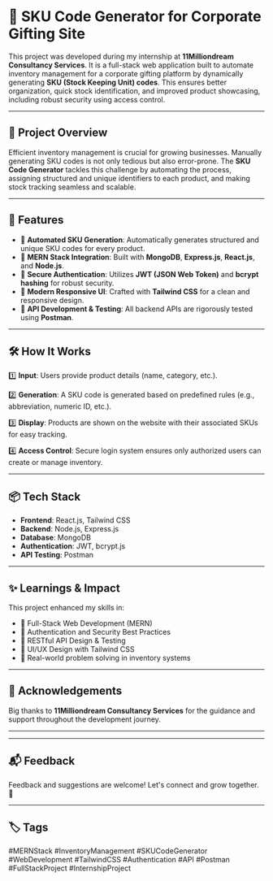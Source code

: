 # 🎁 SKU Code Generator for Corporate Gifting Site

This project was developed during my internship at **11Milliondream Consultancy Services**. It is a full-stack web application built to automate inventory management for a corporate gifting platform by dynamically generating **SKU (Stock Keeping Unit) codes**. This ensures better organization, quick stock identification, and improved product showcasing, including robust security using access control.

---

## 🚀 Project Overview

Efficient inventory management is crucial for growing businesses. Manually generating SKU codes is not only tedious but also error-prone. The **SKU Code Generator** tackles this challenge by automating the process, assigning structured and unique identifiers to each product, and making stock tracking seamless and scalable.

---

## 🔧 Features

- 🔹 **Automated SKU Generation**: Automatically generates structured and unique SKU codes for every product.
- 🔹 **MERN Stack Integration**: Built with **MongoDB**, **Express.js**, **React.js**, and **Node.js**.
- 🔹 **Secure Authentication**: Utilizes **JWT (JSON Web Token)** and **bcrypt hashing** for robust security.
- 🔹 **Modern Responsive UI**: Crafted with **Tailwind CSS** for a clean and responsive design.
- 🔹 **API Development & Testing**: All backend APIs are rigorously tested using **Postman**.

---

## 🛠️ How It Works

1️⃣ **Input**: Users provide product details (name, category, etc.).

2️⃣ **Generation**: A SKU code is generated based on predefined rules (e.g., abbreviation, numeric ID, etc.).

3️⃣ **Display**: Products are shown on the website with their associated SKUs for easy tracking.

4️⃣ **Access Control**: Secure login system ensures only authorized users can create or manage inventory.

---

## 📦 Tech Stack

- **Frontend**: React.js, Tailwind CSS
- **Backend**: Node.js, Express.js
- **Database**: MongoDB
- **Authentication**: JWT, bcrypt.js
- **API Testing**: Postman

---

## ✨ Learnings & Impact

This project enhanced my skills in:

- 🔹 Full-Stack Web Development (MERN)
- 🔹 Authentication and Security Best Practices
- 🔹 RESTful API Design & Testing
- 🔹 UI/UX Design with Tailwind CSS
- 🔹 Real-world problem solving in inventory systems

---

## 🙏 Acknowledgements

Big thanks to **11Milliondream Consultancy Services** for the guidance and support throughout the development journey.

---


---

## 📬 Feedback

Feedback and suggestions are welcome! Let's connect and grow together. 🚀

---

## 🏷️ Tags

#MERNStack #InventoryManagement #SKUCodeGenerator #WebDevelopment #TailwindCSS #Authentication #API #Postman #FullStackProject #InternshipProject
